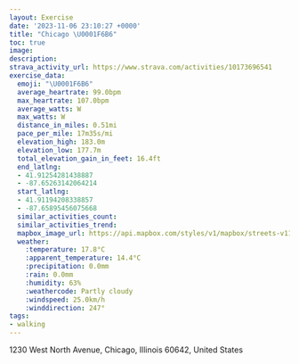```yaml
---
layout: Exercise
date: '2023-11-06 23:10:27 +0000'
title: "Chicago \U0001F6B6"
toc: true
image:
description:
strava_activity_url: https://www.strava.com/activities/10173696541
exercise_data:
  emoji: "\U0001F6B6"
  average_heartrate: 99.0bpm
  max_heartrate: 107.0bpm
  average_watts: W
  max_watts: W
  distance_in_miles: 0.51mi
  pace_per_mile: 17m35s/mi
  elevation_high: 183.0m
  elevation_low: 177.7m
  total_elevation_gain_in_feet: 16.4ft
  end_latlng:
  - 41.91254281438887
  - -87.65263142064214
  start_latlng:
  - 41.91194208338857
  - -87.65895456075668
  similar_activities_count:
  similar_activities_trend:
  mapbox_image_url: https://api.mapbox.com/styles/v1/mapbox/streets-v11/static/path-5+787af2-1.0(%7Bux~Fps_vOAgDC%7D%40%3FsA%40e%40CeADy%40Cg%40%40u%40Em%40%3F%5BAmABw%40G%5DGGYEMU),pin-s-s+e5b22e(-87.65769,41.91086),pin-s-f+89ae00(-87.65344999999998,41.911179999999995)/auto/800x800?access_token=pk.eyJ1Ijoiam9zaGJlY2ttYW4iLCJhIjoiY205eWR2aDd1MWZ6djJrbXc4a3M0bWZleiJ9.XiG9OWkNcZk2QzjJbxLB4A
  weather:
    :temperature: 17.8°C
    :apparent_temperature: 14.4°C
    :precipitation: 0.0mm
    :rain: 0.0mm
    :humidity: 63%
    :weathercode: Partly cloudy
    :windspeed: 25.0km/h
    :winddirection: 247°
tags:
- walking
---
```

1230 West North Avenue, Chicago, Illinois 60642, United States
